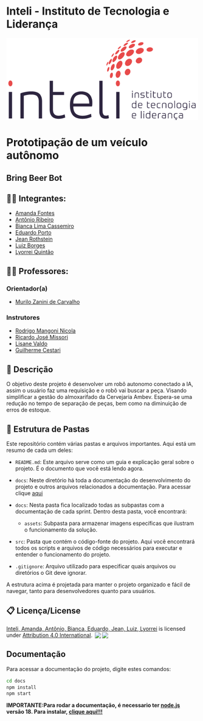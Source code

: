 # Inteli - Instituto de Tecnologia e Liderança 

<p align="center">
<a href= "https://www.inteli.edu.br/"><img src="docs/assets/inteli.png" alt="Inteli - Instituto de Tecnologia e Liderança" border="0"></a>
</p>

# Prototipação de um veículo autônomo

## Bring Beer Bot

## :student: Integrantes: 
- <a href="https://www.linkedin.com/in/amanda-fontes/">Amanda Fontes</a>
- <a href="https://www.linkedin.com/in/antonioribeiro893/">Antônio Ribeiro</a>
- <a href="https://www.linkedin.com/in/bianca-cassemiro/">Bianca Lima Cassemiro</a>
- <a href="https://www.linkedin.com/in/eduardo-franca-porto/">Eduardo Porto</a> 
- <a href="https://www.linkedin.com/in/jeanrothstein/">Jean Rothstein</a> 
- <a href="https://www.linkedin.com/in/sbluizfernando/">Luiz Borges</a>
- <a href="https://www.linkedin.com/in/lyorreisquintao/">Lyorrei Quintão</a> 


## :teacher: Professores:
### Orientador(a) 
- <a href="https://www.linkedin.com/in/murilo-zanini-de-carvalho-0980415b/">Murilo Zanini de Carvalho</a>
### Instrutores
- <a href="https://www.linkedin.com/in/rodrigo-mangoni-nicola-537027158/">Rodrigo Mangoni Nicola</a>
- <a href="https://www.linkedin.com/in/ricardo-jos%C3%A9-missori/">Ricardo José Missori</a> 
- <a href="https://www.linkedin.com/in/lisane-valdo/">Lisane Valdo</a>
- <a href="https://www.linkedin.com/in/gui-cestari/">Guilherme Cestari</a> 

## 📝 Descrição

O objetivo deste projeto é desenvolver um robô autonomo conectado a IA, assim o usuário faz uma requisição e o robô vai buscar a peça. Visando simplificar a gestão do almoxarifado da Cervejaria Ambev. Espera-se uma redução no tempo de separação de peças, bem como na diminuição de erros de estoque.


## 📁 Estrutura de Pastas

Este repositório contém várias pastas e arquivos importantes. Aqui está um resumo de cada um deles:

- `README.md`: Este arquivo serve como um guia e explicação geral sobre o projeto. É o documento que você está lendo agora.

- `docs`: Neste diretório há toda a documentação do desenvolvimento do projeto e outros arquivos relacionados a documentação. Para acessar clique [aqui](https://2023m8t2-inteli.github.io/grupo2/)

- `docs`: Nesta pasta fica localizado todas as subpastas com a documentação de cada sprint. Dentro desta pasta, você encontrará:
  - `assets`: Subpasta para armazenar imagens específicas que ilustram o funcionamento da solução.

- `src`: Pasta que contém o código-fonte do projeto. Aqui você encontrará todos os scripts e arquivos de código necessários para executar e entender o funcionamento do projeto.

- `.gitignore`: Arquivo utilizado para especificar quais arquivos ou diretórios o Git deve ignorar.


A estrutura acima é projetada para manter o projeto organizado e fácil de navegar, tanto para desenvolvedores quanto para usuários.


## 📋 Licença/License

<a rel="cc:attributionURL dct:creator" property="cc:attributionName" href="https://github.com/2023M8T2-Inteli/grupo2">Inteli, Amanda, Antônio, Bianca, Eduardo, Jean, Luiz, Lyorrei</a> is licensed under <a href="http://creativecommons.org/licenses/by/4.0/?ref=chooser-v1" target="_blank" rel="license noopener noreferrer" style="display:inline-block;">Attribution 4.0 International</a>. <img style="height:22px!important;margin-left:3px;vertical-align:text-bottom;" src="https://mirrors.creativecommons.org/presskit/icons/cc.svg?ref=chooser-v1"><img style="height:22px!important;margin-left:3px;vertical-align:text-bottom;" src="https://mirrors.creativecommons.org/presskit/icons/by.svg?ref=chooser-v1"><p xmlns:cc="http://creativecommons.org/ns#" xmlns:dct="http://purl.org/dc/terms/"></p>

## Documentação
Para acessar a documentação do projeto, digite estes comandos:

```bash
cd docs
npm install
npm start
```

**IMPORTANTE:Para rodar a documentação, é necessario ter [node.js](https://nodejs.org/en/about) versão 18. Para instalar, [clique aqui!!!](https://nodejs.org/en/blog/release/v18.12.0)**
 

